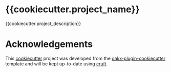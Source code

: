 # {{cookiecutter.project_name}}

{{cookiecutter.project_description}}

# Acknowledgements

This [cookiecutter](https://cookiecutter.readthedocs.io/en/stable/README.html) project was developed from the [oakx-plugin-cookiecutter](https://github.com/INCATools/oakx-plugin-cookiecutter) template and will be kept up-to-date using [cruft](https://cruft.github.io/cruft/).